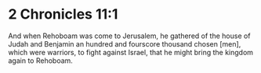 # 2 Chronicles 11:1

And when Rehoboam was come to Jerusalem, he gathered of the house of Judah and Benjamin an hundred and fourscore thousand chosen [men], which were warriors, to fight against Israel, that he might bring the kingdom again to Rehoboam.